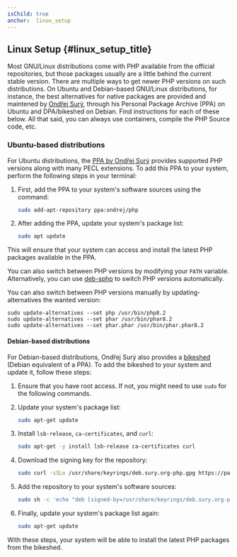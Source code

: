 ```yaml
---
isChild: true
anchor:  linux_setup
---
```


## Linux Setup {#linux_setup_title}

Most GNU/Linux distributions come with PHP available from the official repositories, but those packages usually are a little behind the current stable version. There are multiple ways to get newer PHP versions on such distributions. On Ubuntu and Debian-based GNU/Linux distributions, for instance, the best alternatives for native packages are provided and maintened by [Ondřej Surý][Ondrej Sury Blog], through his Personal Package Archive (PPA) on Ubuntu and DPA/bikeshed on Debian. Find instructions for each of these below. All that said, you can always use containers, compile the PHP Source code, etc.

### Ubuntu-based distributions

For Ubuntu distributions, the [PPA by Ondřej Surý][Ondrej Sury PPA] provides supported PHP versions along with many PECL extensions. To add this PPA to your system, perform the following steps in your terminal:

1. First, add the PPA to your system's software sources using the command:

   ```bash
   sudo add-apt-repository ppa:ondrej/php
   ```

2. After adding the PPA, update your system's package list:

   ```bash
   sudo apt update
   ```

This will ensure that your system can access and install the latest PHP packages available in the PPA.

You can also switch between PHP versions by modifying your `PATH` variable. Alternatively, you can use [deb-sphp][deb-sphp] to switch PHP versions automatically.

You can also switch between PHP versions manually by updating-alternatives the wanted version:

```
sudo update-alternatives --set php /usr/bin/php8.2
sudo update-alternatives --set phar /usr/bin/phar8.2
sudo update-alternatives --set phar.phar /usr/bin/phar.phar8.2
```

#### Debian-based distributions

For Debian-based distributions, Ondřej Surý also provides a [bikeshed][bikeshed] (Debian equivalent of a PPA). To add the bikeshed to your system and update it, follow these steps:

1. Ensure that you have root access. If not, you might need to use `sudo` for the following commands.

2. Update your system's package list:

   ```bash
   sudo apt-get update
   ```

3. Install `lsb-release`, `ca-certificates`, and `curl`:

   ```bash
   sudo apt-get -y install lsb-release ca-certificates curl
   ```

4. Download the signing key for the repository:

   ```bash
   sudo curl -sSLo /usr/share/keyrings/deb.sury.org-php.gpg https://packages.sury.org/php/apt.gpg
   ```

5. Add the repository to your system's software sources:

   ```bash
   sudo sh -c 'echo "deb [signed-by=/usr/share/keyrings/deb.sury.org-php.gpg] https://packages.sury.org/php/ $(lsb_release -sc) main" > /etc/apt/sources.list.d/php.list'
   ```

6. Finally, update your system's package list again:

   ```bash
   sudo apt-get update
   ```

With these steps, your system will be able to install the latest PHP packages from the bikeshed.

[Ondrej Sury Blog]: https://deb.sury.org/
[Ondrej Sury PPA]: https://launchpad.net/~ondrej/+archive/ubuntu/php
[bikeshed]: https://packages.sury.org/php/
[deb-sphp]: https://github.com/nazares/deb-sphp
